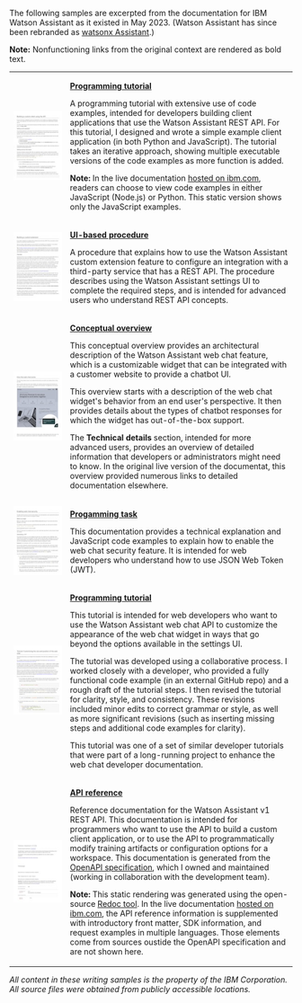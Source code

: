 The following samples are excerpted from the documentation for IBM Watson Assistant as it existed in May 2023. (Watson Assistant has since been rebranded as [watsonx Assistant](https://www.ibm.com/products/watsonx-assistant).)

**Note:** Nonfunctioning links from the original context are rendered as bold text.

<table>
  <tr>
    <td style="width:20%"><a href="api-client.html"><img src="images/api-client.jpg"/></a></td>
    <td>
      <p><a href="api-client.html"><b>Programming tutorial</b></a></p>
      <p>A programming tutorial with extensive use of code examples, intended for developers building client applications that use the Watson Assistant REST API. For this tutorial, I designed and wrote a simple example client application (in both Python and JavaScript). The tutorial takes an iterative approach, showing multiple executable versions of the code examples as more function is added.</p>
      <p>
      <b>Note:</b> In the live documentation <a href="https://cloud.ibm.com/docs/watson-assistant?topic=watson-assistant-api-client" target="_blank">hosted on ibm.com</a>, readers can choose to view code examples in either JavaScript (Node.js) or Python. This static version shows only the JavaScript examples.
      </p>
    </td>
  </tr>
  <tr>
    <td><a href="build-custom-extension.html"><img src="images/build-custom-extension.jpg"/></a></td>
    <td>
      <p><a href="build-custom-extension.html"><b>UI-based procedure</b></a></p>
      <p>A procedure that explains how to use the Watson Assistant custom extension feature to configure an integration with a third-party service that has a REST API. The procedure describes using the Watson Assistant settings UI to complete the required steps, and is intended for advanced users who understand REST API concepts.</p>
    </td>
  </tr>
  <tr>
    <td><a href="web-chat-architecture.html"><img src="images/web-chat-architecture.jpg"/></a></td>
    <td>
      <p><a href="web-chat-architecture.html"><b>Conceptual overview</b></a></p>
      <p>This conceptual overview provides an architectural description of the Watson Assistant web chat feature, which is a customizable widget that can be integrated with a customer website to provide a chatbot UI.</p>
      <p>This overview starts with a description of the web chat widget's behavior from an end user's perspective. It then provides details about the types of chatbot responses for which the widget has out-of-the-box support.</p>
      <p>The <b>Technical details</b> section, intended for more advanced users, provides an overview of detailed information that developers or administrators might need to know. In the original live version of the documentat, this overview provided numerous links to detailed documentation elsewhere.</p>
    </td>
  </tr>
  <tr>
    <td><a href="web-chat-security-enable.html"><img src="images/web-chat-security-enable.jpg"/></a></td>
    <td>
      <p><a href="web-chat-security-enable.html"><b>Progamming task</b></a></p>
      <p>This documentation provides a technical explanation and JavaScript code examples to explain how to enable the web chat security feature. It is intended for web developers who understand how to use JSON Web Token (JWT).</p>
    </td>
  </tr>
<tr>
  <td><a href="web-chat-develop-size-position.html"><img src="images/web-chat-develop-size-position.jpg"/></a></td>
  <td>
      <p><a href="web-chat-develop-size-position.html"><b>Programming tutorial</b></a></p>
      <p>This tutorial is intended for web developers who want to use the Watson Assistant web chat API to customize the appearance of the web chat widget in ways that go beyond the options available in the settings UI.</p>
      <p>The tutorial was developed using a collaborative process. I worked closely with a developer, who provided a fully functional code example (in an external GitHub repo) and a rough draft of the tutorial steps. I then revised the tutorial for clarity, style, and consistency. These revisions included minor edits to correct grammar or style, as well as more significant revisions (such as inserting missing steps and additional code examples for clarity).</p>
      <p>This tutorial was one of a set of similar developer tutorials that were part of a long-running project to enhance the web chat developer documentation.</p>
  </td>
</tr>
<tr>
  <td><a href="assistant-v1.html"><img src="images/assistant-v1.jpg"/></a></td>
  <td>
    <p><a href="assistant-v1.html"><b>API reference</b></a></p>
    <p>Reference documentation for the Watson Assistant v1 REST API. This documentation is intended for programmers who want to use the API to build a custom client application, or to use the API to programmatically modify training artifacts or configuration options for a workspace. This documentation is generated from the <a href="assistant-v1.json">OpenAPI specification</a>, which I owned and maintained (working in collaboration with the development team).</p>
    <p><b>Note:</b> This static rendering was generated using the open-source <a href="https://github.com/Redocly/redoc" target="_blank">Redoc tool</a>. In the live documentation <a href="https://cloud.ibm.com/apidocs/assistant-v1" target="_blank">hosted on ibm.com</a>, the API reference information is supplemented with introductory front matter, SDK information, and request examples in multiple languages. Those elements come from sources oustide the OpenAPI specification and are not shown here.</p>
  </td>
</tr>
</table>

<i>All content in these writing samples is the property of the IBM Corporation. All source files were obtained from publicly accessible locations.</i>
